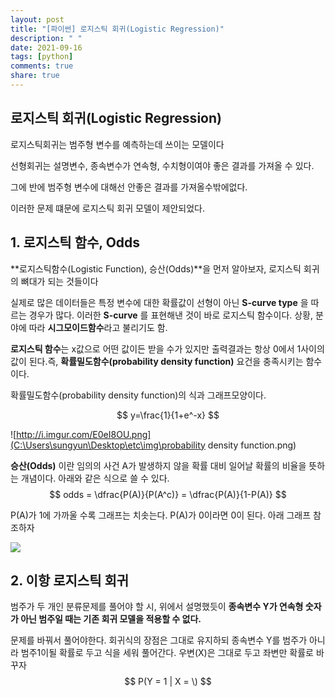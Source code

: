 ```yaml
---
layout: post
title: "[파이썬] 로지스틱 회귀(Logistic Regression)"
description: " "
date: 2021-09-16
tags: [python]
comments: true
share: true
---
```


## 로지스틱 회귀(Logistic Regression)

로지스틱회귀는 범주형 변수를 예측하는데 쓰이는 모델이다

선형회귀는 설명변수, 종속변수가 연속형, 수치형이여야 좋은 결과를 가져올 수 있다.

그에 반에 범주형 변수에 대해선 안좋은 결과를 가져올수밖에없다.

이러한 문제 떄문에 로지스틱 회귀 모델이 제안되었다.

## 1. 로지스틱 함수, Odds

**로지스틱함수(Logistic Function), 승산(Odds)**을 먼저 알아보자, 로지스틱 회귀의 뼈대가 되는 것들이다

실제로 많은 데이터들은 특정 변수에 대한 확률값이 선형이 아닌 **S-curve type** 을 따르는 경우가 많다. 이러한 **S-curve** 를 표현해낸 것이 바로 로지스틱 함수이다. 상황, 분야에 따라 **시그모이드함수**라고 불리기도 함.

**로지스틱 함수**는 x값으로 어떤 값이든 받을 수가 있지만 출력결과는 항상 0에서 1사이의 값이 된다.즉, **확률밀도함수(probability density function)** 요건을 충족시키는 함수이다.

확률밀도함수(probability density function)의 식과 그래프모양이다.


$$
y=\frac{1}{1+e^-x}
$$


![http://i.imgur.com/E0eI8OU.png](C:\Users\sungyun\Desktop\etc\img\probability density function.png)



**승산(Odds)** 이란 임의의 사건 A가 발생하지 않을 확률 대비 일어날 확률의 비율을 뜻하는 개념이다. 아래와 같은 식으로 쓸 수 있다.
$$
odds = \dfrac{P(A)}{P(A^c)} = \dfrac{P(A)}{1-P(A)}
$$


P(A)가 1에 가까울 수록 그래프는 치솟는다. P(A)가 0이라면 0이 된다. 아래 그래프 참조하자

![](C:\Users\sungyun\Desktop\etc\img\odds(승산).png)

## 2. 이항 로지스틱 회귀

범주가 두 개인 분류문제를 풀어야 할 시,  위에서 설명했듯이 **종속변수 Y가 연속형 숫자가 아닌 범주일 때는 기존 회귀 모델을 적용할 수 없다.**

문제를 바꿔서 풀어야한다. 회귀식의 장점은 그대로 유지하되 종속변수 Y를 범주가 아니라 범주1이될 확률로 두고 식을 세워 풀어간다. 우변(X)은 그대로 두고 좌변만 확률로 바꾸자
$$
P(Y = 1 | X = \)
$$
